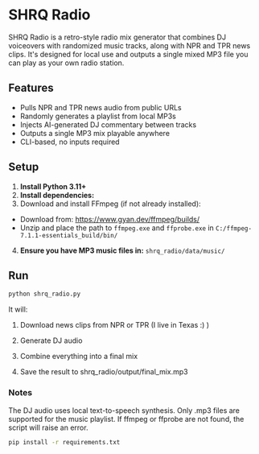 # SHRQ Radio

SHRQ Radio is a retro-style radio mix generator that combines DJ voiceovers with randomized music tracks, along with NPR and TPR news clips. It's designed for local use and outputs a single mixed MP3 file you can play as your own radio station.

## Features

- Pulls NPR and TPR news audio from public URLs
- Randomly generates a playlist from local MP3s
- Injects AI-generated DJ commentary between tracks
- Outputs a single MP3 mix playable anywhere
- CLI-based, no inputs required

## Setup

1. **Install Python 3.11+**
2. **Install dependencies:**
3. Download and install FFmpeg (if not already installed):
  - Download from: https://www.gyan.dev/ffmpeg/builds/
  - Unzip and place the path to `ffmpeg.exe` and `ffprobe.exe` in `C:/ffmpeg-7.1.1-essentials_build/bin/`
4. **Ensure you have MP3 music files in:** `shrq_radio/data/music/`

## Run
```bash
python shrq_radio.py
```

It will:
1. Download news clips from NPR or TPR (I live in Texas :) )

2. Generate DJ audio

3. Combine everything into a final mix

4. Save the result to shrq_radio/output/final_mix.mp3

### Notes
The DJ audio uses local text-to-speech synthesis.
Only .mp3 files are supported for the music playlist.
If ffmpeg or ffprobe are not found, the script will raise an error.

```bash
pip install -r requirements.txt

